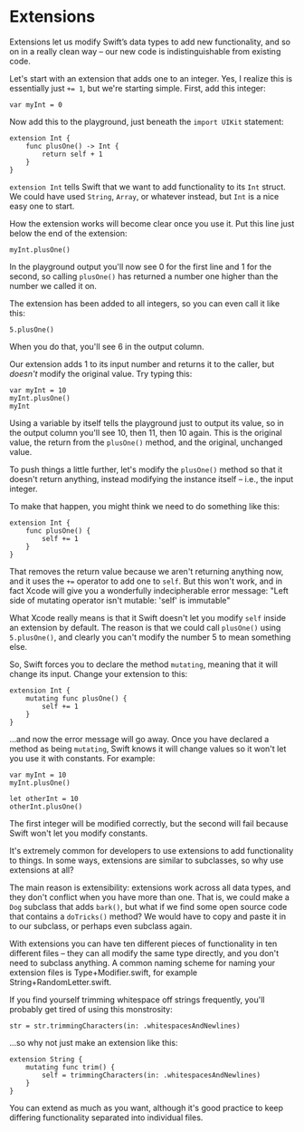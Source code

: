 # Extensions

Extensions let us modify Swift’s data types to add new functionality, and so on in a really clean way – our new code is indistinguishable from existing code.

Let's start with an extension that adds one to an integer. Yes, I realize this is essentially just `+= 1`, but we're starting simple. First, add this integer:

    var myInt = 0

Now add this to the playground, just beneath the `import UIKit` statement:

    extension Int {
        func plusOne() -> Int {
            return self + 1
        }
    }

`extension Int` tells Swift that we want to add functionality to its `Int` struct. We could have used `String`, `Array`, or whatever instead, but `Int` is a nice easy one to start.

How the extension works will become clear once you use it. Put this line just below the end of the extension:

    myInt.plusOne()

In the playground output you'll now see 0 for the first line and 1 for the second, so calling `plusOne()` has returned a number one higher than the number we called it on.

The extension has been added to all integers, so you can even call it like this:

    5.plusOne()

When you do that, you'll see 6 in the output column.

Our extension adds 1 to its input number and returns it to the caller, but *doesn't* modify the original value. Try typing this:

    var myInt = 10
    myInt.plusOne()
    myInt

Using a variable by itself tells the playground just to output its value, so in the output column you'll see 10, then 11, then 10 again. This is the original value, the return from the `plusOne()` method, and the original, unchanged value.

To push things a little further, let's modify the `plusOne()` method so that it doesn't return anything, instead modifying the instance itself – i.e., the input integer.

To make that happen, you might think we need to do something like this:

    extension Int {
        func plusOne() {
            self += 1
        }
    }

That removes the return value because we aren't returning anything now, and it uses the `+=` operator to add one to `self`. But this won't work, and in fact Xcode will give you a wonderfully indecipherable error message: "Left side of mutating operator isn't mutable: 'self' is immutable"

What Xcode really means is that it Swift doesn't let you modify `self` inside an extension by default. The reason is that we could call `plusOne()` using `5.plusOne()`, and clearly you can't modify the number 5 to mean something else.

So, Swift forces you to declare the method `mutating`, meaning that it will change its input. Change your extension to this:

    extension Int {
        mutating func plusOne() {
            self += 1
        }
    }

…and now the error message will go away. Once you have declared a method as being `mutating`, Swift knows it will change values so it won't let you use it with constants. For example:

    var myInt = 10
    myInt.plusOne()

    let otherInt = 10
    otherInt.plusOne()

The first integer will be modified correctly, but the second will fail because Swift won't let you modify constants.

It's extremely common for developers to use extensions to add functionality to things. In some ways, extensions are similar to subclasses, so why use extensions at all?

The main reason is extensibility: extensions work across all data types, and they don't conflict when you have more than one. That is, we could make a `Dog` subclass that adds `bark()`, but what if we find some open source code that contains a `doTricks()` method? We would have to copy and paste it in to our subclass, or perhaps even subclass again.

With extensions you can have ten different pieces of functionality in ten different files – they can all modify the same type directly, and you don't need to subclass anything. A common naming scheme for naming your extension files is Type+Modifier.swift, for example String+RandomLetter.swift.

If you find yourself trimming whitespace off strings frequently, you'll probably get tired of using this monstrosity:

    str = str.trimmingCharacters(in: .whitespacesAndNewlines)

…so why not just make an extension like this:

    extension String {
        mutating func trim() {
            self = trimmingCharacters(in: .whitespacesAndNewlines)
        }
    }

You can extend as much as you want, although it's good practice to keep differing functionality separated into individual files. 
